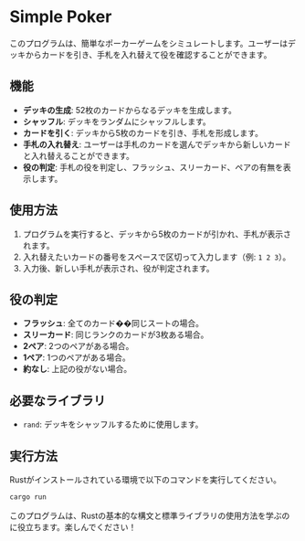# Simple Poker

このプログラムは、簡単なポーカーゲームをシミュレートします。ユーザーはデッキからカードを引き、手札を入れ替えて役を確認することができます。

## 機能

- **デッキの生成**: 52枚のカードからなるデッキを生成します。
- **シャッフル**: デッキをランダムにシャッフルします。
- **カードを引く**: デッキから5枚のカードを引き、手札を形成します。
- **手札の入れ替え**: ユーザーは手札のカードを選んでデッキから新しいカードと入れ替えることができます。
- **役の判定**: 手札の役を判定し、フラッシュ、スリーカード、ペアの有無を表示します。

## 使用方法

1. プログラムを実行すると、デッキから5枚のカードが引かれ、手札が表示されます。
2. 入れ替えたいカードの番号をスペースで区切って入力します（例: `1 2 3`）。
3. 入力後、新しい手札が表示され、役が判定されます。

## 役の判定

- **フラッシュ**: 全てのカード��同じスートの場合。
- **スリーカード**: 同じランクのカードが3枚ある場合。
- **2ペア**: 2つのペアがある場合。
- **1ペア**: 1つのペアがある場合。
- **約なし**: 上記の役がない場合。

## 必要なライブラリ

- `rand`: デッキをシャッフルするために使用します。

## 実行方法

Rustがインストールされている環境で以下のコマンドを実行してください。

```bash
cargo run
```


このプログラムは、Rustの基本的な構文と標準ライブラリの使用方法を学ぶのに役立ちます。楽しんでください！